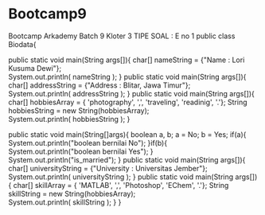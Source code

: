 # Bootcamp9
Bootcamp Arkademy Batch 9 Kloter 3  TIPE SOAL : E no 1
public class Biodata{

   public static void main(String args[]){
      char[] nameString = {"Name : Lori Kusuma Dewi"};  
      System.out.println( nameString );
   }
   public static void main(String args[]){
      char[] addressString = {"Address : Blitar, Jawa Timur"};  
      System.out.println( addressString );
   }
   public static void main(String args[]){
      char[] hobbiesArray = { 'photography', ',', 'traveling', 'readinig', '.'};
      String hobbiesString = new String(hobbiesArray);  
      System.out.println( hobbiesString );
   }

   public static void main(String[]args){
        boolean a, b;
        a = No;
        b = Yes;
        if(a){
            System.out.println("boolean bernilai No");
        }if(b){
            System.out.println("boolean bernilai Yes");
        }
        System.out.println("is_married");
   }
   public static void main(String args[]){
      char[] universityString = {"University : Universitas Jember"};  
      System.out.println( universityString );
   }
   public static void main(String args[]){
      char[] skillArray = { 'MATLAB', ',', 'Photoshop', 'EChem', '.'};
      String skillString = new String(hobbiesArray);  
      System.out.println( skillString );
   }
}
